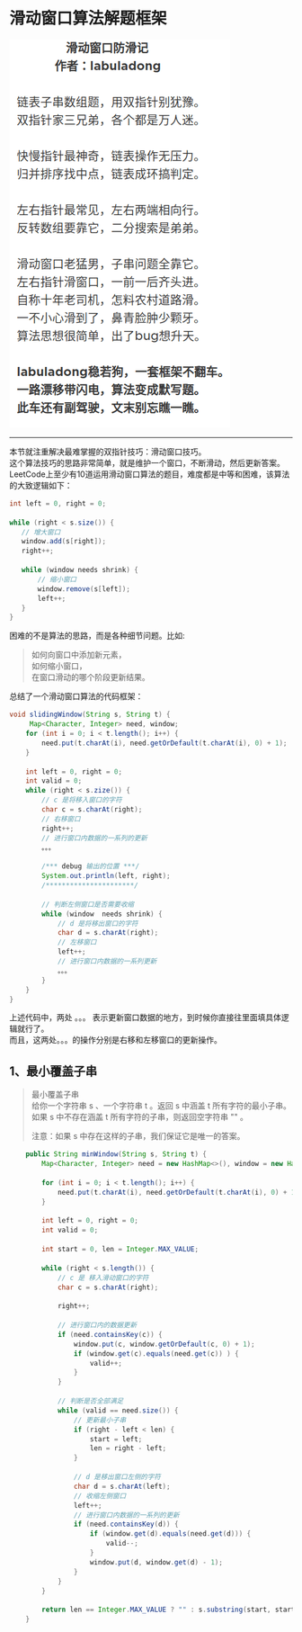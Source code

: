 # 滑动窗口算法解题框架

 ![滑动窗口防滑记](滑动窗口防滑记.png)
 
 ----
 
 本节就注重解决最难掌握的双指针技巧：滑动窗口技巧。  
 这个算法技巧的思路非常简单，就是维护一个窗口，不断滑动，然后更新答案。LeetCode上至少有10道运用滑动窗口算法的题目，难度都是中等和困难，该算法的大致逻辑如下：
 ```java
int left = 0, right = 0;

while (right < s.size()) {
    // 增大窗口
    window.add(s[right]);
    right++;
   
    while (window needs shrink) {
        // 缩小窗口
        window.remove(s[left]);
        left++;
    }
}
```

困难的不是算法的思路，而是各种细节问题。比如:
>如何向窗口中添加新元素，  
>如何缩小窗口，  
>在窗口滑动的哪个阶段更新结果。

总结了一个滑动窗口算法的代码框架：
```java
void slidingWindow(String s, String t) {
     Map<Character, Integer> need, window;
    for (int i = 0; i < t.length(); i++) {
        need.put(t.charAt(i), need.getOrDefault(t.charAt(i), 0) + 1);
    }
    
    int left = 0, right = 0;
    int valid = 0;
    while (right < s.zize()) {
        // c 是将移入窗口的字符
        char c = s.charAt(right);
        // 右移窗口
        right++;
        // 进行窗口内数据的一系列的更新
        。。。
        
        /*** debug 输出的位置 ***/
        System.out.println(left, right);
        /**********************/
        
        // 判断左侧窗口是否需要收缩
        while (window  needs shrink) {
            // d 是将移出窗口的字符
            char d = s.charAt(right);
            // 左移窗口
            left++;
            // 进行窗口内数据的一系列更新
            。。。
        }
    }
}
```
上述代码中，两处 。。。 表示更新窗口数据的地方，到时候你直接往里面填具体逻辑就行了。  
而且，这两处。。。的操作分别是右移和左移窗口的更新操作。

## 1、最小覆盖子串
> 最小覆盖子串   
>给你一个字符串 s 、一个字符串 t 。返回 s 中涵盖 t 所有字符的最小子串。如果 s 中不存在涵盖 t 所有字符的子串，则返回空字符串 "" 。
>
>注意：如果 s 中存在这样的子串，我们保证它是唯一的答案。

```java
    public String minWindow(String s, String t) {
        Map<Character, Integer> need = new HashMap<>(), window = new HashMap<>();

        for (int i = 0; i < t.length(); i++) {
            need.put(t.charAt(i), need.getOrDefault(t.charAt(i), 0) + 1);
        }

        int left = 0, right = 0;
        int valid = 0;

        int start = 0, len = Integer.MAX_VALUE;

        while (right < s.length()) {
            // c 是 移入滑动窗口的字符
            char c = s.charAt(right);

            right++;

            // 进行窗口内的数据更新
            if (need.containsKey(c)) {
                window.put(c, window.getOrDefault(c, 0) + 1);
                if (window.get(c).equals(need.get(c)) ) {
                    valid++;
                }
            }

            // 判断是否全部满足
            while (valid == need.size()) {
                // 更新最小子串
                if (right - left < len) {
                    start = left;
                    len = right - left;
                }

                // d 是移出窗口左侧的字符
                char d = s.charAt(left);
                // 收缩左侧窗口
                left++;
                // 进行窗口内数据的一系列的更新
                if (need.containsKey(d)) {
                    if (window.get(d).equals(need.get(d))) {
                        valid--;
                    }
                    window.put(d, window.get(d) - 1);
                }
            }
        }

        return len == Integer.MAX_VALUE ? "" : s.substring(start, start + len);
    }
```

